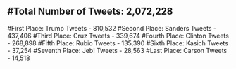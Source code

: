 #Total Number of Tweets: 2,072,228 
---
#First Place: Trump Tweets - 810,532
#Second Place: Sanders Tweets - 437,406
#Third Place: Cruz Tweets - 339,674
#Fourth Place: Clinton Tweets - 268,898
#Fifth Place: Rubio Tweets - 135,390
#Sixth Place: Kasich Tweets - 37,254
#Seventh Place: Jeb! Tweets - 28,563
#Last Place: Carson Tweets - 14,518

